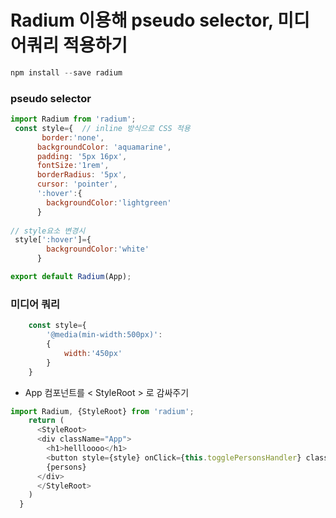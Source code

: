 # Radium 이용해 pseudo selector, 미디어쿼리 적용하기

```javascript
npm install --save radium
```



### pseudo selector

```javascript
import Radium from 'radium';
 const style={  // inline 방식으로 CSS 적용 
       border:'none',
      backgroundColor: 'aquamarine',
      padding: '5px 16px',
      fontSize:'1rem',
      borderRadius: '5px',
      cursor: 'pointer',
      ':hover':{
        backgroundColor:'lightgreen'
      }
    
// style요소 변경시
 style[':hover']={
        backgroundColor:'white'
      }
```

```javascript
export default Radium(App);
```



### 미디어 쿼리

```javascript
    const style={
        '@media(min-width:500px)':
        {
            width:'450px'
        }
    }
```

- App 컴포넌트를 < StyleRoot > 로 감싸주기

```javascript
import Radium, {StyleRoot} from 'radium';
    return (
      <StyleRoot>
      <div className="App">
        <h1>hellloooo</h1>
        <button style={style} onClick={this.togglePersonsHandler} className="changBtn">Toggle Persons</button>
        {persons}
      </div>
      </StyleRoot>
    )
  }
```

